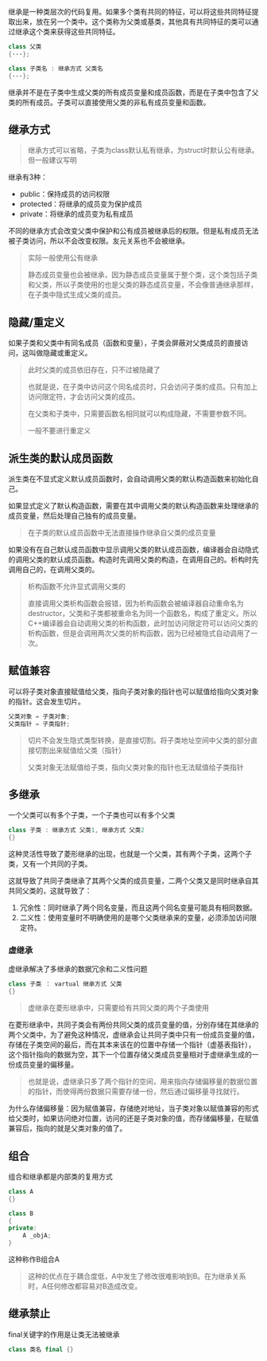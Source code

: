 继承是一种类层次的代码复用。如果多个类有共同的特征，可以将这些共同特征提取出来，放在另一个类中。这个类称为父类或基类，其他具有共同特征的类可以通过继承这个类来获得这些共同特征。

```c++
class 父类 
{···};

class 子类名 : 继承方式 父类名 
{···};
```

继承并不是在子类中生成父类的所有成员变量和成员函数，而是在子类中包含了父类的所有成员。子类可以直接使用父类的非私有成员变量和函数。
## 继承方式

> 继承方式可以省略，子类为class默认私有继承，为struct时默认公有继承。但一般建议写明

继承有3种：
- public：保持成员的访问权限
- protected：将继承的成员变为保护成员
- private：将继承的成员变为私有成员

不同的继承方式会改变父类中保护和公有成员被继承后的权限。但是私有成员无法被子类访问，所以不会改变权限。友元关系也不会被继承。

>实际一般使用公有继承
>
>静态成员变量也会被继承，因为静态成员变量属于整个类，这个类包括子类和父类，所以子类使用的也是父类的静态成员变量，不会像普通继承那样，在子类中隐式生成父类的成员。

## 隐藏/重定义

如果子类和父类中有同名成员（函数和变量），子类会屏蔽对父类成员的直接访问，这叫做隐藏或重定义。

> 此时父类的成员依旧存在，只不过被隐藏了
>
>也就是说，在子类中访问这个同名成员时，只会访问子类的成员。只有加上访问限定符，才会访问父类的成员。
>
>在父类和子类中，只需要函数名相同就可以构成隐藏，不需要参数不同。
>
>一般不要进行重定义

## 派生类的默认成员函数

派生类在不显式定义默认成员函数时，会自动调用父类的默认构造函数来初始化自己。

如果显式定义了默认构造函数，需要在其中调用父类的默认构造函数来处理继承的成员变量，然后处理自己独有的成员变量。
> 在子类的默认成员函数中无法直接操作继承自父类的成员变量

如果没有在自己默认成员函数中显示调用父类的默认成员函数，编译器会自动隐式的调用父类的默认成员函数。构造时先调用父类的构造，在调用自己的。析构时先调用自己的，在调用父类的。

>析构函数不允许显式调用父类的
>
> 直接调用父类析构函数会报错，因为析构函数会被编译器自动重命名为 destructor，父类和子类都被重命名为同一个函数名，构成了重定义。所以C++编译器会自动调用父类的析构函数，此时加访问限定符可以访问父类的析构函数，但是会调用两次父类的析构函数，因为已经被隐式自动调用了一次。

## 赋值兼容

可以将子类对象直接赋值给父类，指向子类对象的指针也可以赋值给指向父类对象的指针。这会发生切片。
```c++
父类对象 = 子类对象;
父类指针 = 子类指针;
```

> 切片不会发生隐式类型转换，是直接切割。将子类地址空间中父类的部分直接切割出来赋值给父类（指针）
> 
>父类对象无法赋值给子类，指向父类对象的指针也无法赋值给子类指针
## 多继承

一个父类可以有多个子类，一个子类也可以有多个父类
```c++
class 子类 : 继承方式 父类1, 继承方式 父类2
{}
```

这种灵活性导致了菱形继承的出现，也就是一个父类，其有两个子类，这两个子类，又有一个共同的子类。

这就导致了共同子类继承了其两个父类的成员变量，二两个父类又是同时继承自其共同父类的，这就导致了：
1. 冗余性：同时继承了两个同名变量，而且这两个同名变量可能具有相同数据。
2. 二义性：使用变量时不明确使用的是哪个父类继承来的变量，必须添加访问限定符。
### 虚继承

虚继承解决了多继承的数据冗余和二义性问题

```c++
class 子类 ： vartual 继承方式 父类
{}
```
> 虚继承在菱形继承中，只需要给有共同父类的两个子类使用

在菱形继承中，共同子类会有两份共同父类的成员变量的值，分别存储在其继承的两个父类中，为了避免这种情况，虚继承会让共同子类中只有一份成员变量的值，存储在子类空间的最后，而在其本来该在的位置中存储一个指针（虚基表指针），这个指针指向的数据为空，其下一个位置存储父类成员变量相对于虚继承生成的一份成员变量的偏移量。

> 也就是说，虚继承只多了两个指针的空间，用来指向存储偏移量的数据位置的指针，而使得两份数据只需要存储一份，然后通过偏移量寻找就行。

为什么存储偏移量：因为赋值兼容，存储绝对地址，当子类对象以赋值兼容的形式给父类时，如果访问绝对位置，访问的还是子类对象的值，而存储偏移量，在赋值兼容后，指向的就是父类对象的值了。

## 组合

组合和继承都是内部类的复用方式

```C++
class A
{}

class B
{
private:
	A _objA;
}
```
这种称作B组合A

> 这种的优点在于耦合度低，A中发生了修改很难影响到B。在为继承关系时，A任何修改都容易对B造成改变。

## 继承禁止
final关键字的作用是让类无法被继承

```c++
class 类名 final {}
```


